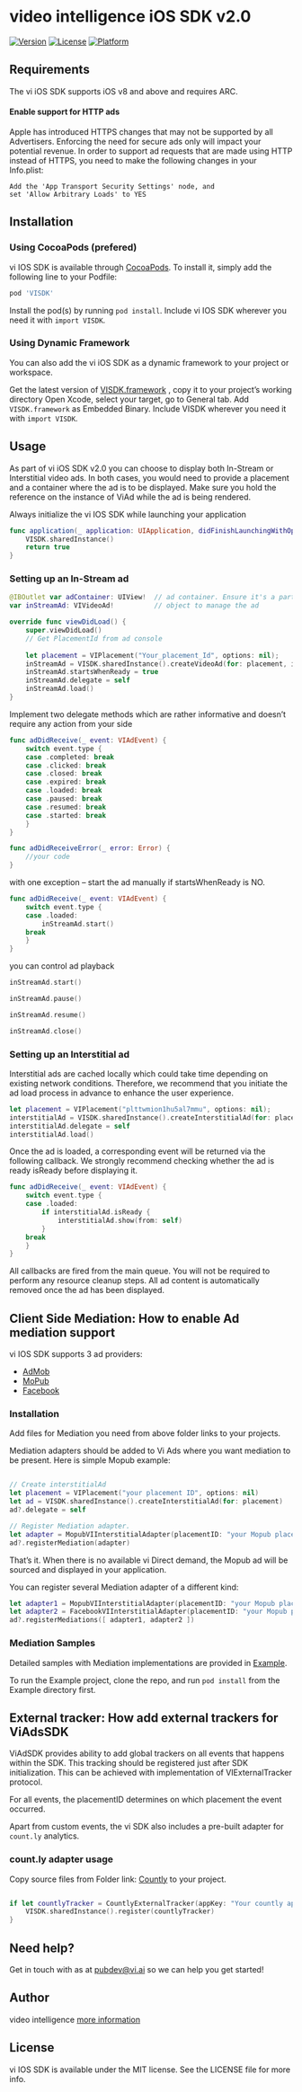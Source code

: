 # video intelligence iOS SDK v2.0

<!--[![CI Status](http://img.shields.io/travis/Maksym Kravchenko/VISDK.svg?style=flat)](https://travis-ci.org/Maksym Kravchenko/VISDK)-->
[![Version](https://img.shields.io/cocoapods/v/VISDK.svg?style=flat)](https://cocoapods.org/pods/VISDK)
[![License](https://img.shields.io/cocoapods/l/VISDK.svg?style=flat)](https://github.com/maksymkravchenko/vi/blob/master/LICENSE)
[![Platform](https://img.shields.io/cocoapods/p/VISDK.svg?style=flat)](https://cocoapods.org/pods/VISDK)


## Requirements

The vi iOS SDK supports iOS v8 and above and requires ARC.

#### Enable support for HTTP ads

Apple has introduced HTTPS changes that may not be supported by all Advertisers. Enforcing the need for secure ads only will impact your potential revenue.
In order to support ad requests that are made using HTTP instead of HTTPS, you need to make the following changes in your Info.plist:

```
Add the 'App Transport Security Settings' node, and
set 'Allow Arbitrary Loads' to YES
```

## Installation

### Using CocoaPods (prefered)

vi IOS SDK is available through [CocoaPods](http://cocoapods.org).
To install it, simply add the following line to your Podfile:

```ruby
pod 'VISDK'
```
Install the pod(s) by running `pod install`.
Include vi IOS SDK wherever you need it with `import VISDK`.

### Using Dynamic Framework

You can also add the vi iOS SDK as a dynamic framework to your project or workspace.

Get the latest version of [VISDK.framework](https://github.com/maksymkravchenko/vi/tree/master/VISDK/VISDK.framework) , copy it to your project’s working directory
Open Xcode, select your target, go to General tab. Add `VISDK.framework` as Embedded Binary.
Include VISDK wherever you need it with `import VISDK`.

## Usage

As part of vi iOS SDK v2.0 you can choose to display both In-Stream or Interstitial video ads.
In both cases, you would need to provide a placement and a container where the ad is to be displayed.
Make sure you hold the reference on the instance of ViAd while the ad is being rendered.

Always initialize the vi IOS SDK while launching your application

```swift
func application(_ application: UIApplication, didFinishLaunchingWithOptions launchOptions: [UIApplicationLaunchOptionsKey: Any]?) -> Bool {
	VISDK.sharedInstance()
	return true
}
```
### Setting up an In-Stream ad

```swift
@IBOutlet var adContainer: UIView!  // ad container. Ensure it's a part of view hierarchy
var inStreamAd: VIVideoAd!          // object to manage the ad

override func viewDidLoad() {
	super.viewDidLoad()
	// Get PlacementId from ad console
	
	let placement = VIPlacement("Your_placement_Id", options: nil);
	inStreamAd = VISDK.sharedInstance().createVideoAd(for: placement, inContainer: adContainer)
	inStreamAd.startsWhenReady = true
	inStreamAd.delegate = self
	inStreamAd.load()
}
```

Implement two delegate methods which are rather informative and doesn’t require any action from your side

```swift
func adDidReceive(_ event: VIAdEvent) {
	switch event.type {
	case .completed: break
	case .clicked: break
	case .closed: break
	case .expired: break
	case .loaded: break
	case .paused: break
	case .resumed: break
	case .started: break
	}
}

func adDidReceiveError(_ error: Error) {
	//your code
}
```
with one exception – start the ad manually if startsWhenReady is NO.

```swift
func adDidReceive(_ event: VIAdEvent) {
	switch event.type {
	case .loaded:
		inStreamAd.start()
	break
	}
}
```
you can control ad playback

```swift
inStreamAd.start()

inStreamAd.pause()

inStreamAd.resume()

inStreamAd.close()
```


### Setting up an Interstitial ad

Interstitial ads are cached locally which could take time depending on existing network conditions. Therefore, we recommend that you initiate the ad load process in advance to enhance the user experience.

```swift
let placement = VIPlacement("plttwmion1hu5al7mmu", options: nil);
interstitialAd = VISDK.sharedInstance().createInterstitialAd(for: placement)
interstitialAd.delegate = self
interstitialAd.load()
```
Once the ad is loaded, a corresponding event will be returned via the following callback. We strongly recommend checking whether the ad is ready isReady before displaying it.

```swift
func adDidReceive(_ event: VIAdEvent) {
	switch event.type {
	case .loaded:
		if interstitialAd.isReady {
			interstitialAd.show(from: self)
		}
	break
	}
}
```

All callbacks are fired from the main queue. You will not be required to perform any resource cleanup steps. All ad content is automatically removed once the ad has been displayed.

## Client Side Mediation: How to enable Ad mediation support

vi IOS SDK supports 3 ad providers:

* [AdMob](https://github.com/maksymkravchenko/vi/tree/master/Mediation/AdMobVIMediation)
* [MoPub](https://github.com/maksymkravchenko/vi/tree/master/Mediation/FacebookVIMediation)
* [Facebook](https://github.com/maksymkravchenko/vi/tree/master/Mediation/MopubVIMediation)


### Installation

Add files for Mediation you need from above folder links to your projects.

Mediation adapters should be added to Vi Ads where you want mediation to be present. Here is simple Mopub example:


```swift

// Create interstitialAd
let placement = VIPlacement("your placement ID", options: nil)
let ad = VISDK.sharedInstance().createInterstitialAd(for: placement)
ad?.delegate = self

// Register Mediation adapter.
let adapter = MopubVIInterstitialAdapter(placementID: "your Mopub placement ID")
ad?.registerMediation(adapter)

```
That’s it. When there is no available vi Direct demand, the Mopub ad will be sourced and displayed in your application.

You can register several Mediation adapter of a different kind:

```swift
let adapter1 = MopubVIInterstitialAdapter(placementID: "your Mopub placement ID")
let adapter2 = FacebookVIInterstitialAdapter(placementID: "your Mopub placement ID")
ad?.registerMediations([ adapter1, adapter2 ])

```

### Mediation Samples

Detailed samples with Mediation implementations are provided in [Example](https://github.com/maksymkravchenko/vi/tree/master/Example).

To run the Example project, clone the repo, and run `pod install` from the Example directory first.

## External tracker: How add external trackers for ViAdsSDK

ViAdSDK provides ability to add global trackers on all events that happens within the SDK. This tracking should be registered just after SDK initialization. This can be achieved with implementation of VIExternalTracker protocol.

For all events, the placementID determines on which placement the event occurred.

Apart from custom events, the vi SDK also includes a pre-built adapter for `count.ly` analytics.

### count.ly adapter usage

Copy source files from Folder link: [Countly](https://github.com/maksymkravchenko/vi/tree/master/ExternalAnalytics/Countly) to your project.

```swift

if let countlyTracker = CountlyExternalTracker(appKey: "Your countly app key", host: "Your countly host url path") {
	VISDK.sharedInstance().register(countlyTracker)
}

```

## Need help?

Get in touch with as at pubdev@vi.ai so we can help you get started!

## Author

video intelligence
[more information](https://docs.vi.ai)

## License

vi IOS SDK is available under the MIT license. See the LICENSE file for more info.

